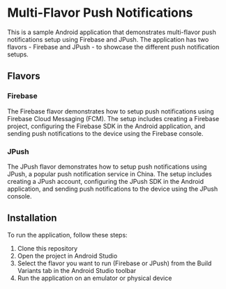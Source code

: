 # Multi-Flavor Push Notifications

This is a sample Android application that demonstrates multi-flavor push notifications setup using Firebase and JPush. The application has two flavors - Firebase and JPush - to showcase the different push notification setups.

## Flavors

### Firebase

The Firebase flavor demonstrates how to setup push notifications using Firebase Cloud Messaging (FCM). The setup includes creating a Firebase project, configuring the Firebase SDK in the Android application, and sending push notifications to the device using the Firebase console.

### JPush

The JPush flavor demonstrates how to setup push notifications using JPush, a popular push notification service in China. The setup includes creating a JPush account, configuring the JPush SDK in the Android application, and sending push notifications to the device using the JPush console.

## Installation

To run the application, follow these steps:

1. Clone this repository
2. Open the project in Android Studio
3. Select the flavor you want to run (Firebase or JPush) from the Build Variants tab in the Android Studio toolbar
4. Run the application on an emulator or physical device

